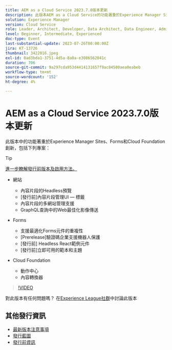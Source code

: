 ```yaml
---
title: AEM as a Cloud Service 2023.7.0版本更新
description: 此版本AEM as a Cloud Service的功能著重於Experience Manager Sites、Forms和Cloud Foundation創新。
solution: Experience Manager
version: Cloud Service
role: Leader, Architect, Developer, Data Architect, Data Engineer, Admin, User
level: Beginner, Intermediate, Experienced
doc-type: Event
last-substantial-update: 2023-07-26T00:00:00Z
jira: KT-13726
thumbnail: 3422016.jpeg
exl-id: 0ad3bda1-3751-4d5a-8a0a-e3086562041c
duration: 706
source-git-commit: 9a297cda953d4414131657f9ac84580aea0eabeb
workflow-type: tm+mt
source-wordcount: '152'
ht-degree: 4%

---
```


# AEM as a Cloud Service 2023.7.0版本更新

此版本中的功能著重於Experience Manager Sites、Forms和Cloud Foundation創新，包括下列專案：

>[!TIP]
>
>[進一步瞭解發行前版本及啟用方法。](https://experienceleague.adobe.com/docs/experience-manager-cloud-service/content/release-notes/prerelease.html)

* 網站
   * 內容片段的Headless預覽
   * [發行前]內容片段管理UI — 標籤
   * 內容片段的多網站管理支援
   * GraphQL查詢中的Web最佳化影像傳送

* Forms
   * 支援最適化Forms元件的重複性
   * [Prerelease]驗證碼企業支援機器人保護
   * [發行前] Headless React範例元件
   * [發行前]立即可用的範本和主題

* Cloud Foundation
   * 動作中心
   * 內容轉換器

>[!VIDEO](https://video.tv.adobe.com/v/3422016/?learn=on)


對此版本有任何問題嗎？  在[Experience League社群](https://adobe.ly/3Y6CC6J)中討論此版本

## 其他發行資訊

* [最新版本注意事項](https://experienceleague.adobe.com/docs/experience-manager-cloud-service/content/release-notes/home.html?lang=zh-Hant)
* [發行藍圖](https://experienceleague.adobe.com/docs/experience-manager-release-information/aem-release-updates/update-releases-roadmap.html?lang=zh-Hant)
* [發行前資訊](https://experienceleague.adobe.com/docs/experience-manager-cloud-service/content/release-notes/prerelease.html)

